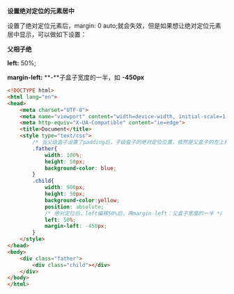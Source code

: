 **设置绝对定位的元素居中**

设置了绝对定位元素后，margin: 0 auto;就会失效，但是如果想让绝对定位元素居中显示，可以做如下设置：

**父相子绝**

**left:** 50%;

**margin-left:**  **-**子盒子宽度的一半，如 **-450px**

```html
<!DOCTYPE html>
<html lang="en">
<head>
    <meta charset="UTF-8">
    <meta name="viewport" content="width=device-width, initial-scale=1.0">
    <meta http-equiv="X-UA-Compatible" content="ie=edge">
    <title>Document</title>
    <style type="text/css">
        /* 当父级盒子设置了padding后，子级盒子的绝对定位位置，依然是父盒子的左上角，而不是设置过padding的内容区域 */
        .father{
            width: 100%;
            height: 50px;
            background-color: blue;
        }
        .child{
            width: 900px;
            height: 50px;
            background-color:yellow;
            position: absolute;
            /* 绝对定位后，left偏移50%后，再margin-left：父盒子宽度的一半 */
            left: 50%;
            margin-left: -450px;
        }
    </style>
</head>
<body>
    <div class="father">
        <div class="child"></div>
    </div>
</body>
</html>
```

